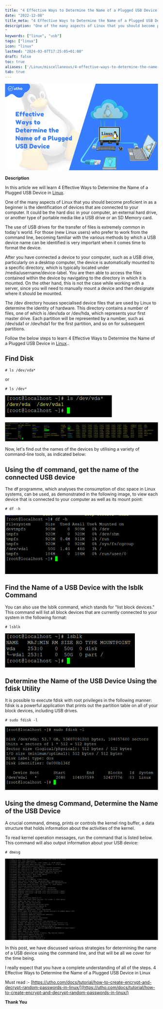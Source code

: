 ```yaml
---
title: "4 Effective Ways to Determine the Name of a Plugged USB Device in Linux"
date: "2022-12-08"
title_meta: "4 Effective Ways to Determine the Name of a Plugged USB Device in Linux"
description: "One of the many aspects of Linux that you should become proficient in as a beginner is the identification of devices that are connected to your computer. It could be the hard disc in your computer, an external hard drive, or another type of portable media like a USB drive or an SD Memory card.
"
keywords: ["linux", "usb"]
tags: ["linux"]
icon: "linux"
lastmod: "2024-03-07T17:25:05+01:00"
draft: false
toc: true
aliases: ['/Linux/miscellaneous/4-effective-ways-to-determine-the-name-of-a-plugged-usb-device-in-linux']
tab: true
---
```


![](images/4-Effective-Ways-to-Determine-the-Name-of-a-Plugged-USB-Device-in-Linux_utho.jpg)

**Description**

In this article we will learn 4 Effective Ways to Determine the Name of a Plugged USB Device in [Linux](https://utho.com/docs/tutorial/how-to-create-encrypt-and-decrypt-random-passwords-in-linux/).

One of the many aspects of Linux that you should become proficient in as a beginner is the identification of devices that are connected to your computer. It could be the hard disc in your computer, an external hard drive, or another type of portable media like a USB drive or an SD Memory card.

The use of USB drives for the transfer of files is extremely common in today's world. For those (new Linux users) who prefer to work from the command line, becoming familiar with the various methods by which a USB device name can be identified is very important when it comes time to format the device.

After you have connected a device to your computer, such as a USB drive, particularly on a desktop computer, the device is automatically mounted to a specific directory, which is typically located under /media/username/device-label. You are then able to access the files contained within the device by navigating to the directory in which it is mounted. On the other hand, this is not the case while working with a server, since you will need to manually mount a device and then designate where it should be mounted.

The /dev directory houses specialised device files that are used by Linux to determine the identity of hardware. This directory contains a number of files, one of which is /dev/sda or /dev/hda, which represents your first master drive. Each partition will be represented by a number, such as /dev/sda1 or /dev/hda1 for the first partition, and so on for subsequent partitions.

Follow the below steps to learn 4 Effective Ways to Determine the Name of a Plugged USB Device in [Linux](https://en.wikipedia.org/wiki/Linux)..

## Find Disk

```
# ls /dev/vda*
```

or

```
# ls /dev* 
```

![](images/image-444.png)

![output](images/image-445-1024x126.png)

Now, let's find out the names of the devices by utilising a variety of command-line tools, as indicated below:

## Using the df command, get the name of the connected USB device

The df programme, which analyses the consumption of disc space in Linux systems, can be used, as demonstrated in the following image, to view each device that is connected to your computer as well as its mount point:

```
# df -h 
```

![output](images/image-446.png)

## Find the Name of a USB Device with the lsblk Command

You can also use the lsblk command, which stands for "list block devices." This command will list all block devices that are currently connected to your system in the following format:

```
# lsblk 
```

![output](images/image-447.png)

## Determine the Name of the USB Device Using the fdisk Utility

It is possible to execute fdisk with root privileges in the following manner: fdisk is a powerful application that prints out the partition table on all of your block devices, including USB drives.

```
# sudo fdisk -l 
```

![output](images/image-448.png)

## Using the dmesg Command, Determine the Name of the USB Device

A crucial command, dmesg, prints or controls the kernel ring buffer, a data structure that holds information about the activities of the kernel.

To read kernel operation messages, run the command that is listed below. This command will also output information about your USB device:

```
# dmesg 
```

![output](images/image-449-1024x544.png)

In this post, we have discussed various strategies for determining the name of a USB device using the command line, and that will be all we cover for the time being.

I really expect that you have a complete understanding of all of the steps. 4 Effective Ways to Determine the Name of a Plugged USB Device in Linux

Must read :- [https://utho.com/docs/tutorial/how-to-create-encrypt-and-decrypt-random-passwords-in-linux/](https://utho.com/docs/tutorial/how-to-create-encrypt-and-decrypt-random-passwords-in-linux/)

**Thank You**
